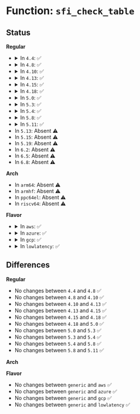 # Function: <code>sfi_check_table</code>

## Status
<b>Regular</b>
<ul>
<li>
<details>
<summary>In <code>4.4</code>: ✅</summary>

```c
struct sfi_table_header *sfi_check_table(u64 pa, struct sfi_table_key *key);
```

**Collision:** Unique Global

**Inline:** No

**Transformation:** False

**Instances:**

```
In drivers/sfi/sfi_core.c (ffffffff8181af60)
Location: drivers/sfi/sfi_core.c:231
Inline: False
Direct callers:
  - drivers/sfi/sfi_acpi.c:sfi_acpi_parse_xsdt
  - drivers/sfi/sfi_acpi.c:sfi_acpi_get_table
  - drivers/sfi/sfi_core.c:sfi_init
  - drivers/sfi/sfi_core.c:sfi_get_table
```
**Symbols:**

```
ffffffff8181af60-ffffffff8181b03e: sfi_check_table (STB_GLOBAL)
```
</details>
</li>
<li>
<details>
<summary>In <code>4.8</code>: ✅</summary>

```c
struct sfi_table_header *sfi_check_table(u64 pa, struct sfi_table_key *key);
```

**Collision:** Unique Global

**Inline:** No

**Transformation:** False

**Instances:**

```
In drivers/sfi/sfi_core.c (ffffffff818950d0)
Location: drivers/sfi/sfi_core.c:231
Inline: False
Direct callers:
  - drivers/sfi/sfi_acpi.c:sfi_acpi_get_table
  - drivers/sfi/sfi_acpi.c:sfi_acpi_parse_xsdt
  - drivers/sfi/sfi_core.c:sfi_get_table
  - drivers/sfi/sfi_core.c:sfi_init
```
**Symbols:**

```
ffffffff818950d0-ffffffff818951b1: sfi_check_table (STB_GLOBAL)
```
</details>
</li>
<li>
<details>
<summary>In <code>4.10</code>: ✅</summary>

```c
struct sfi_table_header *sfi_check_table(u64 pa, struct sfi_table_key *key);
```

**Collision:** Unique Global

**Inline:** No

**Transformation:** False

**Instances:**

```
In drivers/sfi/sfi_core.c (ffffffff818c9820)
Location: drivers/sfi/sfi_core.c:231
Inline: False
Direct callers:
  - drivers/sfi/sfi_acpi.c:sfi_acpi_get_table
  - drivers/sfi/sfi_acpi.c:sfi_acpi_parse_xsdt
  - drivers/sfi/sfi_core.c:sfi_get_table
  - drivers/sfi/sfi_core.c:sfi_init
```
**Symbols:**

```
ffffffff818c9820-ffffffff818c9901: sfi_check_table (STB_GLOBAL)
```
</details>
</li>
<li>
<details>
<summary>In <code>4.13</code>: ✅</summary>

```c
struct sfi_table_header *sfi_check_table(u64 pa, struct sfi_table_key *key);
```

**Collision:** Unique Global

**Inline:** No

**Transformation:** False

**Instances:**

```
In drivers/sfi/sfi_core.c (ffffffff81900df0)
Location: drivers/sfi/sfi_core.c:231
Inline: False
Direct callers:
  - drivers/sfi/sfi_acpi.c:sfi_acpi_get_table
  - drivers/sfi/sfi_acpi.c:sfi_acpi_parse_xsdt
  - drivers/sfi/sfi_core.c:sfi_get_table
  - drivers/sfi/sfi_core.c:sfi_init
```
**Symbols:**

```
ffffffff81900df0-ffffffff81900ecb: sfi_check_table (STB_GLOBAL)
```
</details>
</li>
<li>
<details>
<summary>In <code>4.15</code>: ✅</summary>

```c
struct sfi_table_header *sfi_check_table(u64 pa, struct sfi_table_key *key);
```

**Collision:** Unique Global

**Inline:** No

**Transformation:** False

**Instances:**

```
In drivers/sfi/sfi_core.c (ffffffff8198ae00)
Location: drivers/sfi/sfi_core.c:232
Inline: False
Direct callers:
  - drivers/sfi/sfi_acpi.c:sfi_acpi_get_table
  - drivers/sfi/sfi_acpi.c:sfi_acpi_parse_xsdt
  - drivers/sfi/sfi_core.c:sfi_get_table
  - drivers/sfi/sfi_core.c:sfi_init
```
**Symbols:**

```
ffffffff8198ae00-ffffffff8198aedb: sfi_check_table (STB_GLOBAL)
```
</details>
</li>
<li>
<details>
<summary>In <code>4.18</code>: ✅</summary>

```c
struct sfi_table_header *sfi_check_table(u64 pa, struct sfi_table_key *key);
```

**Collision:** Unique Global

**Inline:** No

**Transformation:** False

**Instances:**

```
In drivers/sfi/sfi_core.c (ffffffff819e7720)
Location: drivers/sfi/sfi_core.c:232
Inline: False
Direct callers:
  - drivers/sfi/sfi_acpi.c:sfi_acpi_get_table
  - drivers/sfi/sfi_acpi.c:sfi_acpi_parse_xsdt
  - drivers/sfi/sfi_core.c:sfi_get_table
  - drivers/sfi/sfi_core.c:sfi_init
```
**Symbols:**

```
ffffffff819e7720-ffffffff819e77fd: sfi_check_table (STB_GLOBAL)
```
</details>
</li>
<li>
<details>
<summary>In <code>5.0</code>: ✅</summary>

```c
struct sfi_table_header *sfi_check_table(u64 pa, struct sfi_table_key *key);
```

**Collision:** Unique Global

**Inline:** No

**Transformation:** False

**Instances:**

```
In drivers/sfi/sfi_core.c (ffffffff81a22b90)
Location: drivers/sfi/sfi_core.c:232
Inline: False
Direct callers:
  - drivers/sfi/sfi_acpi.c:sfi_acpi_get_table
  - drivers/sfi/sfi_acpi.c:sfi_acpi_parse_xsdt
  - drivers/sfi/sfi_core.c:sfi_get_table
  - drivers/sfi/sfi_core.c:sfi_init
```
**Symbols:**

```
ffffffff81a22b90-ffffffff81a22c6d: sfi_check_table (STB_GLOBAL)
```
</details>
</li>
<li>
<details>
<summary>In <code>5.3</code>: ✅</summary>

```c
struct sfi_table_header *sfi_check_table(u64 pa, struct sfi_table_key *key);
```

**Collision:** Unique Global

**Inline:** No

**Transformation:** False

**Instances:**

```
In drivers/sfi/sfi_core.c (ffffffff81a92c50)
Location: drivers/sfi/sfi_core.c:232
Inline: False
Direct callers:
  - drivers/sfi/sfi_acpi.c:sfi_acpi_get_table
  - drivers/sfi/sfi_acpi.c:sfi_acpi_parse_xsdt
  - drivers/sfi/sfi_core.c:sfi_get_table
  - drivers/sfi/sfi_core.c:sfi_init
```
**Symbols:**

```
ffffffff81a92c50-ffffffff81a92d3e: sfi_check_table (STB_GLOBAL)
```
</details>
</li>
<li>
<details>
<summary>In <code>5.4</code>: ✅</summary>

```c
struct sfi_table_header *sfi_check_table(u64 pa, struct sfi_table_key *key);
```

**Collision:** Unique Global

**Inline:** No

**Transformation:** False

**Instances:**

```
In drivers/sfi/sfi_core.c (ffffffff81aca420)
Location: drivers/sfi/sfi_core.c:232
Inline: False
Direct callers:
  - drivers/sfi/sfi_acpi.c:sfi_acpi_get_table
  - drivers/sfi/sfi_acpi.c:sfi_acpi_parse_xsdt
  - drivers/sfi/sfi_core.c:sfi_get_table
  - drivers/sfi/sfi_core.c:sfi_init
```
**Symbols:**

```
ffffffff81aca420-ffffffff81aca50e: sfi_check_table (STB_GLOBAL)
```
</details>
</li>
<li>
<details>
<summary>In <code>5.8</code>: ✅</summary>

```c
struct sfi_table_header *sfi_check_table(u64 pa, struct sfi_table_key *key);
```

**Collision:** Unique Global

**Inline:** No

**Transformation:** False

**Instances:**

```
In drivers/sfi/sfi_core.c (ffffffff81bc2960)
Location: drivers/sfi/sfi_core.c:232
Inline: False
Direct callers:
  - drivers/sfi/sfi_acpi.c:sfi_acpi_get_table
  - drivers/sfi/sfi_acpi.c:sfi_acpi_parse_xsdt
  - drivers/sfi/sfi_core.c:sfi_get_table
  - drivers/sfi/sfi_core.c:sfi_init
```
**Symbols:**

```
ffffffff81bc2960-ffffffff81bc2a24: sfi_check_table (STB_GLOBAL)
```
</details>
</li>
<li>
<details>
<summary>In <code>5.11</code>: ✅</summary>

```c
struct sfi_table_header *sfi_check_table(u64 pa, struct sfi_table_key *key);
```

**Collision:** Unique Global

**Inline:** No

**Transformation:** False

**Instances:**

```
In drivers/sfi/sfi_core.c (ffffffff81c3b9b0)
Location: drivers/sfi/sfi_core.c:232
Inline: False
Direct callers:
  - drivers/sfi/sfi_acpi.c:sfi_acpi_get_table
  - drivers/sfi/sfi_acpi.c:sfi_acpi_parse_xsdt
  - drivers/sfi/sfi_core.c:sfi_get_table
  - drivers/sfi/sfi_core.c:sfi_init
```
**Symbols:**

```
ffffffff81c3b9b0-ffffffff81c3ba74: sfi_check_table (STB_GLOBAL)
```
</details>
</li>
<li>
In <code>5.13</code>: Absent ⚠️
</li>
<li>
In <code>5.15</code>: Absent ⚠️
</li>
<li>
In <code>5.19</code>: Absent ⚠️
</li>
<li>
In <code>6.2</code>: Absent ⚠️
</li>
<li>
In <code>6.5</code>: Absent ⚠️
</li>
<li>
In <code>6.8</code>: Absent ⚠️
</li>
</ul>
<b>Arch</b>
<ul>
<li>
In <code>arm64</code>: Absent ⚠️
</li>
<li>
In <code>armhf</code>: Absent ⚠️
</li>
<li>
In <code>ppc64el</code>: Absent ⚠️
</li>
<li>
In <code>riscv64</code>: Absent ⚠️
</li>
</ul>
<b>Flavor</b>
<ul>
<li>
<details>
<summary>In <code>aws</code>: ✅</summary>

```c
struct sfi_table_header *sfi_check_table(u64 pa, struct sfi_table_key *key);
```

**Collision:** Unique Global

**Inline:** No

**Transformation:** False

**Instances:**

```
In drivers/sfi/sfi_core.c (ffffffff81a69290)
Location: drivers/sfi/sfi_core.c:232
Inline: False
Direct callers:
  - drivers/sfi/sfi_acpi.c:sfi_acpi_get_table
  - drivers/sfi/sfi_acpi.c:sfi_acpi_parse_xsdt
  - drivers/sfi/sfi_core.c:sfi_get_table
  - drivers/sfi/sfi_core.c:sfi_init
```
**Symbols:**

```
ffffffff81a69290-ffffffff81a6937e: sfi_check_table (STB_GLOBAL)
```
</details>
</li>
<li>
<details>
<summary>In <code>azure</code>: ✅</summary>

```c
struct sfi_table_header *sfi_check_table(u64 pa, struct sfi_table_key *key);
```

**Collision:** Unique Global

**Inline:** No

**Transformation:** False

**Instances:**

```
In drivers/sfi/sfi_core.c (ffffffff81a25d50)
Location: drivers/sfi/sfi_core.c:232
Inline: False
Direct callers:
  - drivers/sfi/sfi_acpi.c:sfi_acpi_get_table
  - drivers/sfi/sfi_acpi.c:sfi_acpi_parse_xsdt
  - drivers/sfi/sfi_core.c:sfi_get_table
  - drivers/sfi/sfi_core.c:sfi_init
```
**Symbols:**

```
ffffffff81a25d50-ffffffff81a25e3e: sfi_check_table (STB_GLOBAL)
```
</details>
</li>
<li>
<details>
<summary>In <code>gcp</code>: ✅</summary>

```c
struct sfi_table_header *sfi_check_table(u64 pa, struct sfi_table_key *key);
```

**Collision:** Unique Global

**Inline:** No

**Transformation:** False

**Instances:**

```
In drivers/sfi/sfi_core.c (ffffffff81ad56a0)
Location: drivers/sfi/sfi_core.c:232
Inline: False
Direct callers:
  - drivers/sfi/sfi_acpi.c:sfi_acpi_get_table
  - drivers/sfi/sfi_acpi.c:sfi_acpi_parse_xsdt
  - drivers/sfi/sfi_core.c:sfi_get_table
  - drivers/sfi/sfi_core.c:sfi_init
```
**Symbols:**

```
ffffffff81ad56a0-ffffffff81ad578e: sfi_check_table (STB_GLOBAL)
```
</details>
</li>
<li>
<details>
<summary>In <code>lowlatency</code>: ✅</summary>

```c
struct sfi_table_header *sfi_check_table(u64 pa, struct sfi_table_key *key);
```

**Collision:** Unique Global

**Inline:** No

**Transformation:** False

**Instances:**

```
In drivers/sfi/sfi_core.c (ffffffff81ae1b60)
Location: drivers/sfi/sfi_core.c:232
Inline: False
Direct callers:
  - drivers/sfi/sfi_acpi.c:sfi_acpi_get_table
  - drivers/sfi/sfi_acpi.c:sfi_acpi_parse_xsdt
  - drivers/sfi/sfi_core.c:sfi_get_table
  - drivers/sfi/sfi_core.c:sfi_init
```
**Symbols:**

```
ffffffff81ae1b60-ffffffff81ae1c4e: sfi_check_table (STB_GLOBAL)
```
</details>
</li>
</ul>

## Differences
<b>Regular</b>
<ul>
<li>
No changes between <code>4.4</code> and <code>4.8</code> ✅
</li>
<li>
No changes between <code>4.8</code> and <code>4.10</code> ✅
</li>
<li>
No changes between <code>4.10</code> and <code>4.13</code> ✅
</li>
<li>
No changes between <code>4.13</code> and <code>4.15</code> ✅
</li>
<li>
No changes between <code>4.15</code> and <code>4.18</code> ✅
</li>
<li>
No changes between <code>4.18</code> and <code>5.0</code> ✅
</li>
<li>
No changes between <code>5.0</code> and <code>5.3</code> ✅
</li>
<li>
No changes between <code>5.3</code> and <code>5.4</code> ✅
</li>
<li>
No changes between <code>5.4</code> and <code>5.8</code> ✅
</li>
<li>
No changes between <code>5.8</code> and <code>5.11</code> ✅
</li>
</ul>
<b>Arch</b>
<ul>
</ul>
<b>Flavor</b>
<ul>
<li>
No changes between <code>generic</code> and <code>aws</code> ✅
</li>
<li>
No changes between <code>generic</code> and <code>azure</code> ✅
</li>
<li>
No changes between <code>generic</code> and <code>gcp</code> ✅
</li>
<li>
No changes between <code>generic</code> and <code>lowlatency</code> ✅
</li>
</ul>
